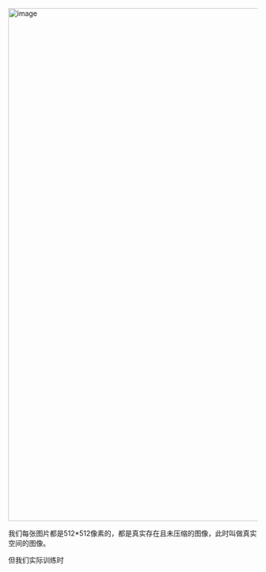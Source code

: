 
<img width="1036" alt="image" src="https://github.com/user-attachments/assets/fe905089-3bda-478d-aa68-4fe39aadc5de">

我们每张图片都是512*512像素的，都是真实存在且未压缩的图像，此时叫做真实空间的图像。

但我们实际训练时
